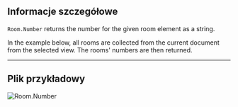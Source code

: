 ## Informacje szczegółowe
`Room.Number` returns the number for the given room element as a string.

In the example below, all rooms are collected from the current document from the selected view. The rooms' numbers are then returned.
___
## Plik przykładowy

![Room.Number](./Revit.Elements.Room.Number_img.jpg)
